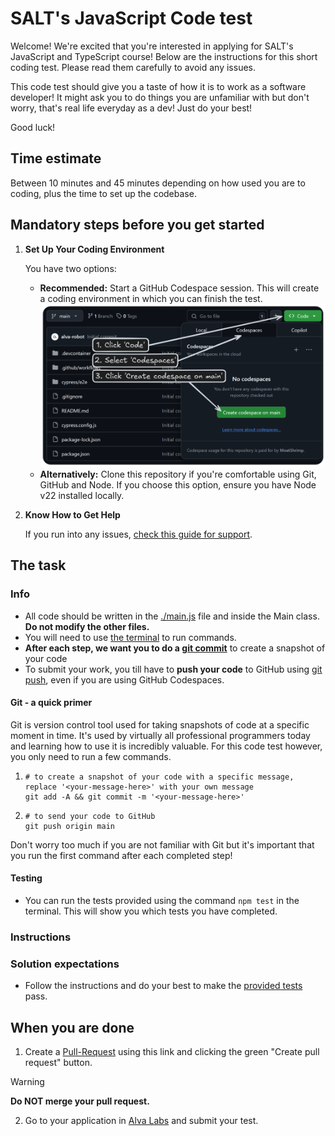 # SALT's JavaScript Code test

Welcome! We're excited that you're interested in applying for SALT's JavaScript and TypeScript course!
Below are the instructions for this short coding test. Please read them carefully to avoid any issues.

This code test should give you a taste of how it is to work as a software developer! It might ask you to do things you are unfamiliar with but don't worry, that's real life everyday as a dev! Just do your best!

Good luck!

## Time estimate

Between 10 minutes and 45 minutes depending on how used you are to coding, plus the time to set up the codebase.

## Mandatory steps before you get started

1. **Set Up Your Coding Environment**

   You have two options:

   - **Recommended:** Start a GitHub Codespace session. This will create a coding environment in which you can finish the test.  
     <img src="./.github/codespaces.png" alt="GithHub Codespaces instructions" width="600"/>
   - **Alternatively:** Clone this repository if you're comfortable using Git, GitHub and Node. If you choose this option, ensure you have Node v22 installed locally.

2. **Know How to Get Help**

   If you run into any issues, [check this guide for support](https://help.alvalabs.io/en/articles/9028899-how-to-ask-for-help-with-coding-tests).

## The task

<!--TASK_INSTRUCTIONS_START-->

### Info

- All code should be written in the [./main.js](./main.js) file and inside the Main class. **Do not modify the other files.**
- You will need to use [the terminal](https://www.w3schools.com/whatis/whatis_cli.asp) to run commands.
- **After each step, we want you to do a [git commit](https://github.com/git-guides/git-commit)** to create a snapshot of your code
- To submit your work, you till have to **push your code** to GitHub using [git push](https://github.com/git-guides/git-push), even if you are using GitHub Codespaces.

#### Git - a quick primer

Git is version control tool used for taking snapshots of code at a specific moment in time. It's used by virtually all professional programmers today and learning how to use it is incredibly valuable. For this code test however, you only need to run a few commands.

1.  ```shell
    # to create a snapshot of your code with a specific message, replace '<your-message-here>' with your own message
    git add -A && git commit -m '<your-message-here>'
    ```
2.  ```shell
    # to send your code to GitHub
    git push origin main
    ```

Don't worry too much if you are not familiar with Git but it's important that you run the first command after each completed step!

#### Testing

- You can run the tests provided using the command `npm test` in the terminal. This will show you which tests you have completed.

### Instructions

<!--TASK_INSTRUCTIONS_START-->

<!--TASK_INSTRUCTIONS_END-->

### Solution expectations

- Follow the instructions and do your best to make the [provided tests](./main.js) pass.

## When you are done

1. Create a [Pull-Request](./../../compare/submission...main?quick_pull=1&title=Code+Submission&body=Create+a+pull+request+and+then+%5Bsubmit+your+results+over+at+alva+labs%5D%28https%3A%2F%2Fapp.alvalabs.io%2Fstart%2Fapply%2F298) using this link and clicking the green "Create pull request" button.

> [!WARNING]
> **Do NOT merge your pull request.**

2. Go to your application in [Alva Labs](https://app.alvalabs.io/start/apply/298) and submit your test.
